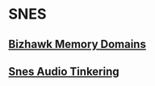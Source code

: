 # SNES

## [Bizhawk Memory Domains](bizhawk-memory-domains.md)

## [Snes Audio Tinkering](snes-audio-tinkering.md)

